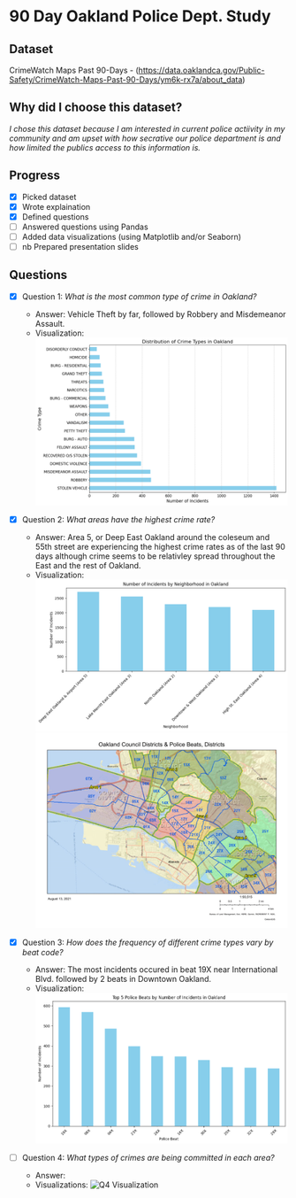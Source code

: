 # 90 Day Oakland Police Dept. Study

## Dataset
CrimeWatch Maps Past 90-Days - (https://data.oaklandca.gov/Public-Safety/CrimeWatch-Maps-Past-90-Days/ym6k-rx7a/about_data)

## Why did I choose this dataset?

*I chose this dataset because I am interested in current police actiivity in my community and am upset with how secrative our police department is and how limited the publics access to this information is.*

## Progress
- [x] Picked dataset
- [x] Wrote explaination
- [x] Defined questions
- [ ] Answered questions using Pandas
- [ ] Added data visualizations (using Matplotlib and/or Seaborn)
- [ ] nb Prepared presentation slides

## Questions
- [x] Question 1: *What is the most common type of crime in Oakland?*
  - Answer: Vehicle Theft by far, followed by Robbery and Misdemeanor Assault.
  - Visualization: ![Crime Rate by Type](visualizations/crime-type-dist.png)

- [x] Question 2: *What areas have the highest crime rate?*
  - Answer: Area 5, or Deep East Oakland around the coleseum and 55th street are experiencing the highest crime rates as of the last 90 days although crime seems to be relativley spread throughout the East and the rest of Oakland.
  - Visualization: ![Crime Rate Area Visualization](visualizations/incidents_by_neighborhood.png)![OPD Beat Map](images/OPD_beat_mid.png)

- [x] Question 3: *How does the frequency of different crime types vary by beat code?*
  - Answer: The most incidents occured in beat 19X near International Blvd. followed by 2 beats in Downtown Oakland.
  - Visualization: ![Crime Rate Beat Visualization](visualizations/crime-beat-dist.png)

- [ ] Question 4: *What types of crimes are being committed in each area?*
  - Answer: 
  - Visualizations: ![Q4 Visualization]()
